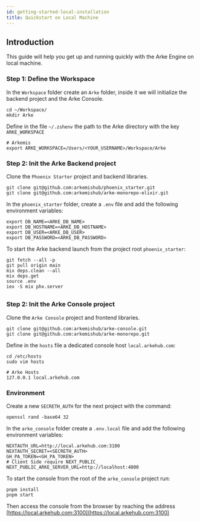```yaml
---
id: getting-started-local-installation
title: Quickstart on Local Machine
---
```


## Introduction

This guide will help you get up and running quickly with the Arke Engine on local machine.

### Step 1: Define the Workspace

In the `Workspace` folder create an `Arke` folder, inside it we will initialize the backend project and the Arke Console.

```shell
cd ~/Workspace/
mkdir Arke
```

Define in the file `~/.zshenv` the path to the Arke directory with the key `ARKE_WORKSPACE`

```shell
# Arkemis
export ARKE_WORKSPACE=/Users/<YOUR_USERNAME>/Workspace/Arke
```

### Step 2: Init the Arke Backend project

Clone the `Phoenix Starter` project and backend libraries.

```shell
git clone git@github.com:arkemishub/phoenix_starter.git
git clone git@github.com:arkemishub/arke-monorepo-elixir.git
```

In the `phoenix_starter` folder, create a `.env` file and add the following environment variables:

```shell
export DB_NAME=<ARKE_DB_NAME>
export DB_HOSTNAME=<ARKE_DB_HOSTNAME>
export DB_USER=<ARKE_DB_USER>
export DB_PASSWORD=<ARKE_DB_PASSWORD>
```

To start the Arke backend launch from the project root `phoenix_starter`: 

```shell
git fetch --all -p
git pull origin main
mix deps.clean --all
mix deps.get
source .env
iex -S mix phx.server
```

## 

### Step 2: Init the Arke Console project

Clone the `Arke Console` project and frontend libraries.

```shell
git clone git@github.com:arkemishub/arke-console.git
git clone git@github.com:arkemishub/arke-monorepo.git
```

Define in the `hosts` file a dedicated console host `local.arkehub.com`:

```shell
cd /etc/hosts
sudo vim hosts
```

```shell
# Arke Hosts
127.0.0.1 local.arkehub.com
```

### Environment

Create a new `SECRETH_AUTH` for the next project with the command:

```shell
openssl rand -base64 32
```

In the `arke_console` folder create a `.env.local` file and add the following environment variables:

```shell
NEXTAUTH_URL=http://local.arkehub.com:3100
NEXTAUTH_SECRET=<SECRETH_AUTH>
GH_PA_TOKEN=<GH_PA_TOKEN>
# Client Side require NEXT_PUBLIC_
NEXT_PUBLIC_ARKE_SERVER_URL=http://localhost:4000
```


To start the console from the root of the `arke_console` project run:

```shell
pnpm install 
pnpm start
```

Then access the console from the browser by reaching the address [https://local.arkehub.com:3100](https://local.arkehub.com:3100)